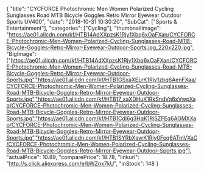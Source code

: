 {
	"title": "CYCFORCE Photochromic Men Women Polarized Cycling Sunglasses Road MTB Bicycle Goggles Retro Mirror Eyewear Outdoor Sports UV400",
	"date": "2018-10-31 10:30:20",
	"SubCat": ["Sports & Entertainment"],
	"categories": ["Cycling"],
	"thumbnailImage": "https://ae01.alicdn.com/kf/HTB14AdXXpzsK1Rjy1Xbq6xOaFXan/CYCFORCE-Photochromic-Men-Women-Polarized-Cycling-Sunglasses-Road-MTB-Bicycle-Goggles-Retro-Mirror-Eyewear-Outdoor-Sports.jpg_220x220.jpg",
	"BigImage": ["https://ae01.alicdn.com/kf/HTB14AdXXpzsK1Rjy1Xbq6xOaFXan/CYCFORCE-Photochromic-Men-Women-Polarized-Cycling-Sunglasses-Road-MTB-Bicycle-Goggles-Retro-Mirror-Eyewear-Outdoor-Sports.jpg","https://ae01.alicdn.com/kf/HTB1GSxaXELrK1Rjy1zbq6AenFXaa/CYCFORCE-Photochromic-Men-Women-Polarized-Cycling-Sunglasses-Road-MTB-Bicycle-Goggles-Retro-Mirror-Eyewear-Outdoor-Sports.jpg","https://ae01.alicdn.com/kf/HTB17_xaXDHuK1RkSndVq6xVwpXaq/CYCFORCE-Photochromic-Men-Women-Polarized-Cycling-Sunglasses-Road-MTB-Bicycle-Goggles-Retro-Mirror-Eyewear-Outdoor-Sports.jpg","https://ae01.alicdn.com/kf/HTB1Cdj6g3HqK1RjSZFEq6AGMXXao/CYCFORCE-Photochromic-Men-Women-Polarized-Cycling-Sunglasses-Road-MTB-Bicycle-Goggles-Retro-Mirror-Eyewear-Outdoor-Sports.jpg","https://ae01.alicdn.com/kf/HTB1SYRbXsvrK1Rjy0Feq6ATmVXaC/CYCFORCE-Photochromic-Men-Women-Polarized-Cycling-Sunglasses-Road-MTB-Bicycle-Goggles-Retro-Mirror-Eyewear-Outdoor-Sports.jpg"],
	"actualPrice": 10.89,
	"comparePrice": 18.78,
	"linkurl": "http://s.click.aliexpress.com/e/bWZnx7kU",
	"inStock": 148
}
